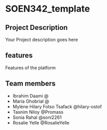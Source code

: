 # SOEN342_template

## Project Description
Your Project description goes here

## features
Features of the platform

## Team members
- Ibrahim Daami @
- Maria Ghobrial @
- Mylène Hilary Fotso Tsafack @hilary-ostof
- Tasnim Niloy @Promass
- Sonia Rahal @soni2261
- Rosalie Yelle @RosalieYelle

